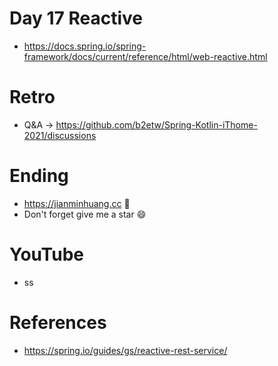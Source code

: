 # Day 17 Reactive
* https://docs.spring.io/spring-framework/docs/current/reference/html/web-reactive.html

# Retro
* Q&A -> https://github.com/b2etw/Spring-Kotlin-iThome-2021/discussions

# Ending
* https://jianminhuang.cc 🌈
* Don't forget give me a star 😄

# YouTube
* ss

# References
* https://spring.io/guides/gs/reactive-rest-service/
